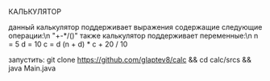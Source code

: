 КАЛЬКУЛЯТОР

данный калькулятор поддерживает выражения содержащие следующие операции:\n
"+-*/()"
также калькулятор поддерживает переменные:\n
n = 5
d = 10
c = d
(n + d) * c + 20 / 10

запустить:
git clone https://github.com/glaptev8/calc && cd calc/srcs && java Main.java
